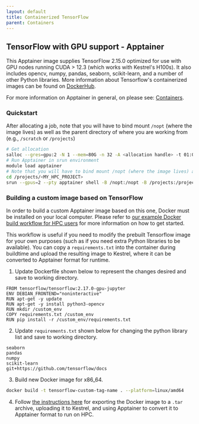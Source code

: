 ```yaml
---
layout: default
title: Containerized TensorFlow
parent: Containers
---
```

## TensorFlow with GPU support - Apptainer
This Apptainer image supplies TensorFlow 2.15.0 optimized for use with GPU nodes running CUDA > 12.3 (which works with Kestrel's H100s). It also includes opencv, numpy, pandas, seaborn, scikit-learn, and a number of other Python libraries. More information about Tensorflow's containerized images can be found on [DockerHub](https://hub.docker.com/r/tensorflow/tensorflow/tags).

For more information on Apptainer in general, on please see: [Containers](../../Development/Containers/index.md).

### Quickstart

After allocating a job, note that you will have to bind mount `/nopt` (where the image lives) as well as the parent directory of where you are working from (e.g., `/scratch` or `/projects`)

```bash
# Get allocation
salloc --gres=gpu:2 -N 1 --mem=80G -n 32 -A <allocation handle> -t 01:00:00 -p debug
# Run Apptainer in srun environment
module load apptainer
# Note that you will have to bind mount /nopt (where the image lives) as well as the parent directory of where you are working from (e.g., /scratch or /projects)
cd /projects/<MY_HPC_PROJECT>
srun --gpus=2 --pty apptainer shell -B /nopt:/nopt -B /projects:/projects --nv /nopt/nrel/apps/gpu_stack/ai_substack/tensorflow-2.17.0-gpu-jupyter.sif
```

### Building a custom image based on TensorFlow
In order to build a custom Apptainer image based on this one, Docker must be installed on your local computer. Please refer to [our example Docker build workflow for HPC users](../../Development/Containers/index.md#example-docker-build-workflow-for-hpc-users) for more information on how to get started.

This workflow is useful if you need to modify the prebuilt Tensorflow image for your own purposes (such as if you need extra Python libraries to be available). You can copy a `requirements.txt` into the container during buildtime and upload the resulting image to Kestrel, where it can be converted to Apptainer format for runtime.

1. Update Dockerfile shown below to represent the changes desired and save to working directory.  
```
FROM tensorflow/tensorflow:2.17.0-gpu-jupyter
ENV DEBIAN_FRONTEND="noninteractive" 
RUN apt-get -y update
RUN apt-get -y install python3-opencv
RUN mkdir /custom_env
COPY requirements.txt /custom_env
RUN pip install -r /custom_env/requirements.txt
```
2. Update `requirements.txt` shown below for changing the python library list and save to working directory.
```
seaborn
pandas
numpy
scikit-learn
git+https://github.com/tensorflow/docs
```
3. Build new Docker image for x86_64.
```bash
docker build -t tensorflow-custom-tag-name . --platform=linux/amd64
```
4. Follow [the instructions here](../../Development/Containers/index.md#example-docker-build-workflow-for-hpc-users) for exporting the Docker image to a `.tar` archive, uploading it to Kestrel, and using Apptainer to convert it to Apptainer format to run on HPC.